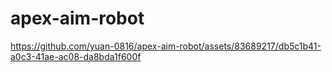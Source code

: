 # apex-aim-robot



https://github.com/yuan-0816/apex-aim-robot/assets/83689217/db5c1b41-a0c3-41ae-ac08-da8bda1f600f


